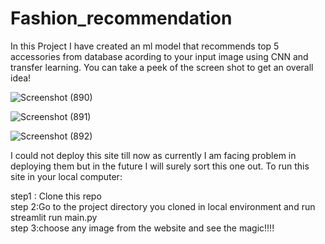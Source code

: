 # Fashion_recommendation

In this Project I have created an ml model that recommends top 5 accessories from database acording to your input image using CNN and transfer learning.
You can take a peek of the screen shot to get an overall idea!


![Screenshot (890)](https://user-images.githubusercontent.com/72450994/216818913-6d438c18-e627-4d72-a8f7-cb4a05d7f661.png)

![Screenshot (891)](https://user-images.githubusercontent.com/72450994/216818916-eaff0249-0a96-45a9-a125-01a8e05f023a.png)

![Screenshot (892)](https://user-images.githubusercontent.com/72450994/216818953-472947c5-333b-4329-ae94-e014be3aa6bd.png)

I could not deploy this site till now as currently I am facing problem in deploying them but in the future I will surely sort this one out.
To run this site in your local computer:

step1 : Clone this repo <br>
step 2:Go to the project directory you cloned in local environment and run streamlit run main.py <br>
step 3:choose any image from the website and see the magic!!!!
